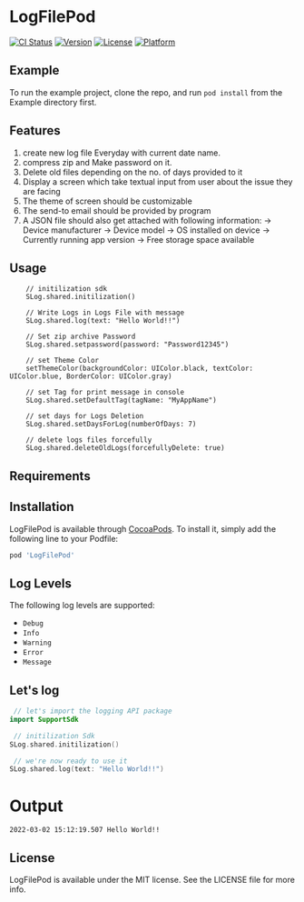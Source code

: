 # LogFilePod

[![CI Status](https://img.shields.io/travis/uzair-whizpool/LogFilePod.svg?style=flat)](https://travis-ci.org/uzair-whizpool/LogFilePod)
[![Version](https://img.shields.io/cocoapods/v/LogFilePod.svg?style=flat)](https://cocoapods.org/pods/LogFilePod)
[![License](https://img.shields.io/cocoapods/l/LogFilePod.svg?style=flat)](https://cocoapods.org/pods/LogFilePod)
[![Platform](https://img.shields.io/cocoapods/p/LogFilePod.svg?style=flat)](https://cocoapods.org/pods/LogFilePod)

## Example

To run the example project, clone the repo, and run `pod install` from the Example directory first.

## Features

 1) create new log file Everyday with current date name.
 2) compress zip and Make password on it.
 3) Delete old files depending on the no. of days provided to it
 4) Display a screen which take textual input from user about the issue they are facing
 5) The theme of screen should be customizable
 6) The send-to email should be provided by program
 7) A JSON file should also get attached with following information:
        -> Device manufacturer
        -> Device model
        -> OS installed on device
        -> Currently running app version
        -> Free storage space available

## Usage

        // initilization sdk
        SLog.shared.initilization()
        
        // Write Logs in Logs File with message
        SLog.shared.log(text: "Hello World!!")
        
        // Set zip archive Password
        SLog.shared.setpassword(password: "Password12345")
        
        // set Theme Color
        setThemeColor(backgroundColor: UIColor.black, textColor: UIColor.blue, BorderColor: UIColor.gray)
        
        // set Tag for print message in console
        SLog.shared.setDefaultTag(tagName: "MyAppName") 
        
        // set days for Logs Deletion
        SLog.shared.setDaysForLog(numberOfDays: 7)
        
        // delete logs files forcefully
        SLog.shared.deleteOldLogs(forcefullyDelete: true)

## Requirements

## Installation

LogFilePod is available through [CocoaPods](https://cocoapods.org). To install
it, simply add the following line to your Podfile:

```ruby
pod 'LogFilePod'
```

## Log Levels

The following log levels are supported:

 - `Debug`
 - `Info`
 - `Warning`
 - `Error`
 - `Message`

## Let's log

```swift
 // let's import the logging API package
import SupportSdk

 // initilization Sdk
SLog.shared.initilization()

 // we're now ready to use it
SLog.shared.log(text: "Hello World!!")
```

# Output

```
2022-03-02 15:12:19.507 Hello World!!

```

## License

LogFilePod is available under the MIT license. See the LICENSE file for more info.

